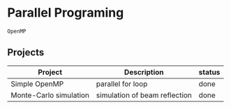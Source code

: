 # Parallel Programing

    OpenMP

## Projects
|   Project              | Description                                           |  status  |
|------------------------|-------------------------------------------------------|----------|
|  Simple OpenMP         | parallel for loop                                     |  done    |
| Monte-Carlo simulation | simulation of beam reflection                         |  done    |
